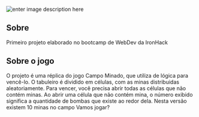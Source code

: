 ![enter image description here](https://github.com/karenaraujo7/Campo_Minado/blob/master/imagens/título.png?raw=true)

## Sobre

Primeiro projeto elaborado no bootcamp de WebDev da IronHack

## Sobre o jogo

O projeto é uma réplica do jogo Campo Minado, que utiliza de lógica para vencê-lo. O tabuleiro é dividido em células, com as minas distribuidas aleatoriamente. Para vencer, você precisa abrir todas as células que não contém minas. Ao abrir uma célula que não contém mina, o número exibido significa a quantidade de bombas que existe ao redor dela. Nesta versão existem 10 minas no campo
Vamos jogar?